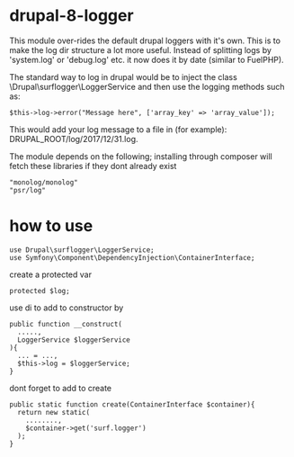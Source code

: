 # drupal-8-logger

This module over-rides the default drupal loggers with it's own. This is to make the log dir structure a lot more useful. Instead of splitting logs by 'system.log' or 'debug.log' etc. it now does it by date (similar to FuelPHP).

The standard way to log in drupal would be to inject the class \Drupal\surflogger\LoggerService and then use the logging methods such as:

    $this->log->error("Message here", ['array_key' => 'array_value']);

This would add your log message to a file in (for example): DRUPAL_ROOT/log/2017/12/31.log.

The module depends on the following; installing through composer will fetch these libraries if they dont already exist

    "monolog/monolog"
    "psr/log"


# how to use

    use Drupal\surflogger\LoggerService;
    use Symfony\Component\DependencyInjection\ContainerInterface;


create a protected  var

    protected $log;



use di to add to constructor by 

    
    public function __construct(
      .....,
      LoggerService $loggerService
    ){
      ... = ...,
      $this->log = $loggerService;
    }
    
dont forget to add to create     
    
    public static function create(ContainerInterface $container){
      return new static(
        ........,
        $container->get('surf.logger')    
      );
    }
